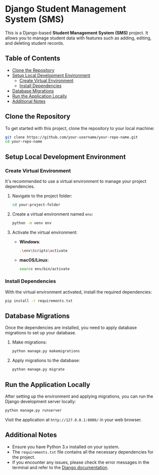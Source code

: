 
# Django Student Management System (SMS)

This is a Django-based **Student Management System (SMS)** project. It allows you to manage student data with features such as adding, editing, and deleting student records.

## Table of Contents
- [Clone the Repository](#clone-the-repository)
- [Setup Local Development Environment](#setup-local-development-environment)
  - [Create Virtual Environment](#create-virtual-environment)
  - [Install Dependencies](#install-dependencies)
- [Database Migrations](#database-migrations)
- [Run the Application Locally](#run-the-application-locally)
- [Additional Notes](#additional-notes)

## Clone the Repository
To get started with this project, clone the repository to your local machine:

```bash
git clone https://github.com/your-username/your-repo-name.git
cd your-repo-name
```

## Setup Local Development Environment

### Create Virtual Environment
It's recommended to use a virtual environment to manage your project dependencies.

1. Navigate to the project folder:
   ```bash
   cd your-project-folder
   ```

2. Create a virtual environment named `env`:
   ```bash
   python -m venv env
   ```

3. Activate the virtual environment:

   - **Windows**:
     ```bash
     .\env\Scripts\activate
     ```

   - **macOS/Linux**:
     ```bash
     source env/bin/activate
     ```

### Install Dependencies
With the virtual environment activated, install the required dependencies:

```bash
pip install -r requirements.txt
```

## Database Migrations
Once the dependencies are installed, you need to apply database migrations to set up your database.

1. Make migrations:
   ```bash
   python manage.py makemigrations
   ```

2. Apply migrations to the database:
   ```bash
   python manage.py migrate
   ```

## Run the Application Locally
After setting up the environment and applying migrations, you can run the Django development server locally:

```bash
python manage.py runserver
```

Visit the application at `http://127.0.0.1:8000/` in your web browser.

## Additional Notes
- Ensure you have Python 3.x installed on your system.
- The `requirements.txt` file contains all the necessary dependencies for the project.
- If you encounter any issues, please check the error messages in the terminal and refer to the [Django documentation](https://docs.djangoproject.com/).
